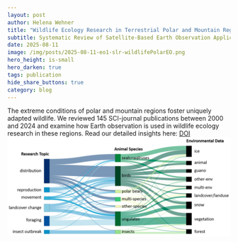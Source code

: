 ```yaml
---
layout: post
author: Helena Wehner
title: "Wildlife Ecology Research in Terrestrial Polar and Mountain Regions"
subtitle: Systematic Review of Satellite-Based Earth Observation Applications
date: 2025-08-11
image: /img/posts/2025-08-11-eo1-slr-wildlifePolarEO.png
hero_height: is-small
hero_darken: true
tags: publication
hide_share_buttons: true
category: blog
---
```

The extreme conditions of polar and mountain regions foster uniquely adapted wildlife.
We reviewed 145 SCI-journal publications between 2000 and 2024 and examine how Earth observation is used in wildlife ecology research in these regions.
Read our detailed insights here: [DOI](https://doi.org/10.3390/rs17162780)
![](/img/posts/2025-08-11-eo1-slr-wildlifePolarEO.png)
